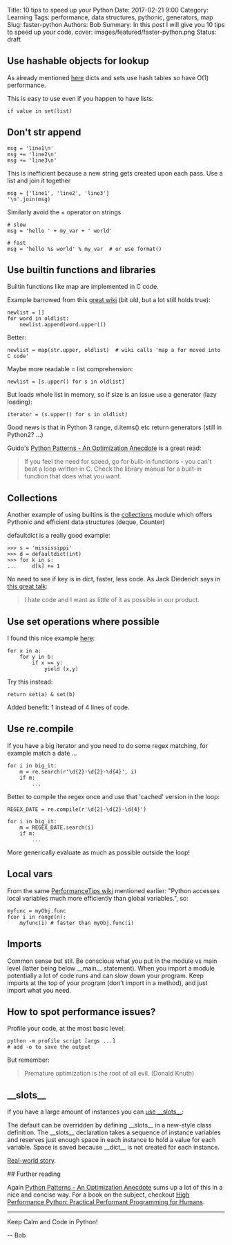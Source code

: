 Title: 10 tips to speed up your Python
Date: 2017-02-21 9:00
Category: Learning
Tags: performance, data structures, pythonic, generators, map
Slug: faster-python
Authors: Bob
Summary: In this post I will give you 10 tips to speed up your code.
cover: images/featured/faster-python.png
Status: draft

## Use hashable objects for lookup

As already mentioned [here](http://pybit.es/collections-deque.html#collections-deque) dicts and sets use hash tables so have O(1) performance.

This is easy to use even if you happen to have lists:

	if value in set(list)

## Don't str append

	msg = 'line1\n'
	msg += 'line2\n'
	msg += 'line3\n'

This is inefficient because a new string gets created upon each pass. Use a list and join it together

	msg = ['line1', 'line2', 'line3']
	'\n'.join(msg)

Similarly avoid the + operator on strings

	# slow
	msg = 'hello ' + my_var + ' world'

	# fast
	msg = 'hello %s world' % my_var  # or use format()
 

## Use builtin functions and libraries 

Builtin functions like map are implemented in C code.

Example barrowed from this [great wiki](https://wiki.python.org/moin/PythonSpeed/PerformanceTips) (bit old, but a lot still holds true):

	newlist = []
	for word in oldlist:
		newlist.append(word.upper())

Better:

	newlist = map(str.upper, oldlist)  # wiki calls 'map a for moved into C code'

Maybe more readable = list comprehension: 

	newlist = [s.upper() for s in oldlist]

But loads whole list in memory, so if size is an issue use a generator (lazy loading):

	iterator = (s.upper() for s in oldlist)

Good news is that in Python 3 range, d.items() etc return generators (still in Python2? ...)

Guido's [Python Patterns - An Optimization Anecdote](https://www.python.org/doc/essays/list2str/) is a great read:

> If you feel the need for speed, go for built-in functions - you can't beat a loop written in C. Check the library manual for a built-in function that does what you want. 

## Collections

Another example of using builtins is the [collections](https://docs.python.org/2/library/collections.html) module which offers Pythonic and efficient data structures (deque, Counter)

defaultdict is a really good example: 

	>>> s = 'mississippi'
	>>> d = defaultdict(int)
	>>> for k in s:
	...     d[k] += 1

No need to see if key is in dict, faster, less code. As Jack Diederich says in [this great talk](https://www.youtube.com/watch?v=o9pEzgHorH0):

> I hate code and I want as little of it as possible in our product.

## Use set operations where possible

I found this nice example [here](https://www.monitis.com/blog/7-ways-to-improve-your-python-performance/):

	for x in a:
		for y in b:
			if x == y:
				yield (x,y)
 
Try this instead:
 
	return set(a) & set(b)

Added benefit: 1 instead of 4 lines of code.

## Use re.compile

If you have a big iterator and you need to do some regex matching, for example match a date ...

	for i in big_it:
		m = re.search(r'\d{2}-\d{2}-\d{4}', i)
		if m:
			...

Better to compile the regex once and use that 'cached' version in the loop:

	REGEX_DATE = re.compile(r'\d{2}-\d{2}-\d{4}')

	for i in big_it:
		m = REGEX_DATE.search(i)
		if m:
			...

More generically evaluate as much as possible outside the loop!

## Local vars

From the same [PerformanceTips wiki](https://wiki.python.org/moin/PythonSpeed/PerformanceTips) mentioned earlier: "Python accesses local variables much more efficiently than global variables.", so:

	myfunc = myObj.func
	fcor i in range(n):
		myfunc(i) # faster than myObj.func(i)

## Imports

Common sense but stil. Be conscious what you put in the module vs main level (latter being below \_\_main\_\_ statement). When you import a module potentially a lot of code runs and can slow down your program. Keep imports at the top of your program (don't import in a method), and just import what you need.

## How to spot performance issues?

Profile your code, at the most basic level: 

	python -m profile script [args ...]
	# add -o to save the output

But remember: 

> Premature optimization is the root of all evil. (Donald Knuth)

## \_\_slots\_\_

If you have a large amount of instances you can [use \_\_slots\_\_](https://docs.python.org/2/reference/datamodel.html):

The default can be overridden by defining \_\_slots\_\_ in a new-style class definition. The \_\_slots\_\_ declaration takes a sequence of instance variables and reserves just enough space in each instance to hold a value for each variable. Space is saved because \_\_dict\_\_ is not created for each instance.

[Real-world story](http://tech.oyster.com/save-ram-with-python-slots/).

## Further reading

Again [Python Patterns - An Optimization Anecdote](https://www.python.org/doc/essays/list2str/) sums up a lot of this in a nice and concise way. For a book on the subject, checkout [High Performance Python: Practical Performant Programming for Humans](https://www.amazon.com/High-Performance-Python-Performant-Programming/dp/1449361595/ref=sr_1_1?ie=UTF8&qid=1487234279&sr=8-1&keywords=high+performance+python).

---

Keep Calm and Code in Python!

-- Bob
